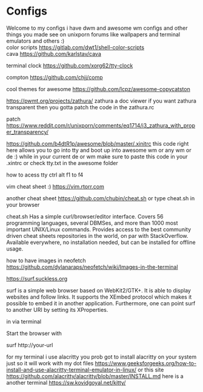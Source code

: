 # Configs
Welcome to my configs i have dwm and awesome wm configs and other things you made see on unixporn forums like wallpapers and terminal emulators and others :)<br>
color scripts https://gitlab.com/dwt1/shell-color-scripts <br>
cava https://github.com/karlstav/cava <br>

terminal clock https://github.com/xorg62/tty-clock <br>

compton https://github.com/chjj/comp

cool themes for awesome https://github.com/lcpz/awesome-copycatston

https://pwmt.org/projects/zathura/
zathura a doc viewer if you want zathura transparent then you gotta patch the code in the zathura.rc

patch 
https://www.reddit.com/r/unixporn/comments/eq1714/i3_zathura_with_proper_transparency/

https://github.com/b4dtR1p/awesome/blob/master/.xinitrc
this code right here allows you to go into tty and boot up into awesome wm or any wm or de :) while in your current de or wm 
make sure to paste this code in your .xintrc or check tty.txt in the awesome folder

how to acess tty 
ctrl alt f1 to f4


vim cheat sheet :)
https://vim.rtorr.com

another cheat sheet 
https://github.com/chubin/cheat.sh 
or type cheat.sh in your browser 

cheat.sh
Has a simple curl/browser/editor interface.
Covers 56 programming languages, several DBMSes, and more than 1000 most important UNIX/Linux commands.
Provides access to the best community driven cheat sheets repositories in the world, on par with StackOverflow.
Available everywhere, no installation needed, but can be installed for offline usage.



how to have images in neofetch 
https://github.com/dylanaraps/neofetch/wiki/Images-in-the-terminal


https://surf.suckless.org

surf is a simple web browser based on WebKit2/GTK+. It is able to display websites and follow links. It supports the XEmbed protocol which makes it possible to embed it in another application. Furthermore, one can point surf to another URI by setting its XProperties.

in via terminal 

Start the browser with

surf http://your-url


for my terminal i use alacritty you prob got to install alacritty on your system just so it will work with my dot files https://www.geeksforgeeks.org/how-to-install-and-use-alacritty-terminal-emulator-in-linux/ or this site https://github.com/alacritty/alacritty/blob/master/INSTALL.md
here is a another terminal https://sw.kovidgoyal.net/kitty/
